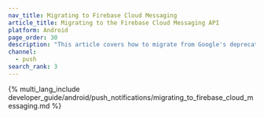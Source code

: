 ```yaml
---
nav_title: Migrating to Firebase Cloud Messaging
article_title: Migrating to the Firebase Cloud Messaging API
platform: Android
page_order: 30 
description: "This article covers how to migrate from Google's deprecated Cloud Messaging API to Firebase Cloud Messaging (FCM)."
channel:
  - push
search_rank: 3
---
```


{% multi_lang_include developer_guide/android/push_notifications/migrating_to_firebase_cloud_messaging.md %}
